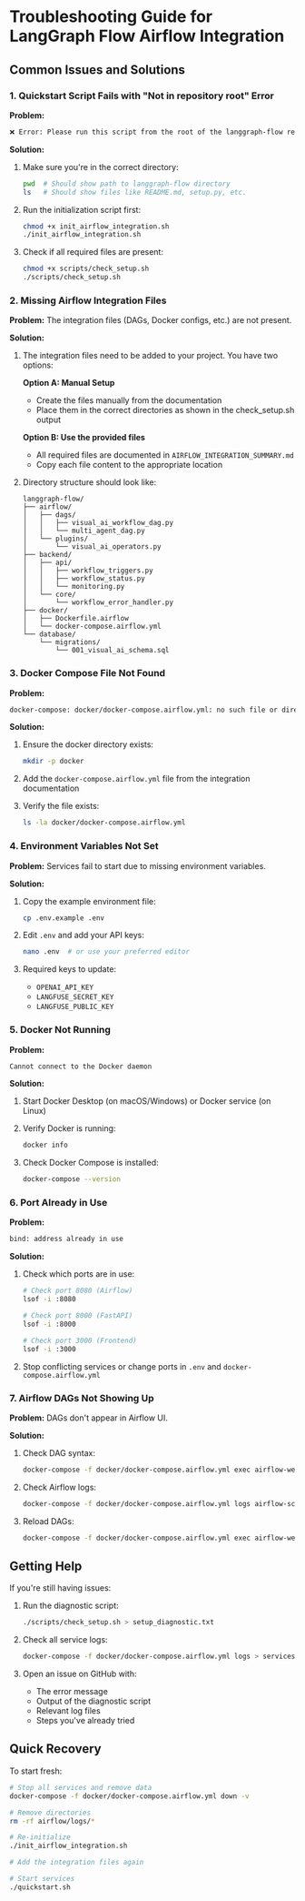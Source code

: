 # Troubleshooting Guide for LangGraph Flow Airflow Integration

## Common Issues and Solutions

### 1. Quickstart Script Fails with "Not in repository root" Error

**Problem:**
```bash
❌ Error: Please run this script from the root of the langgraph-flow repository
```

**Solution:**
1. Make sure you're in the correct directory:
   ```bash
   pwd  # Should show path to langgraph-flow directory
   ls   # Should show files like README.md, setup.py, etc.
   ```

2. Run the initialization script first:
   ```bash
   chmod +x init_airflow_integration.sh
   ./init_airflow_integration.sh
   ```

3. Check if all required files are present:
   ```bash
   chmod +x scripts/check_setup.sh
   ./scripts/check_setup.sh
   ```

### 2. Missing Airflow Integration Files

**Problem:**
The integration files (DAGs, Docker configs, etc.) are not present.

**Solution:**
1. The integration files need to be added to your project. You have two options:

   **Option A: Manual Setup**
   - Create the files manually from the documentation
   - Place them in the correct directories as shown in the check_setup.sh output

   **Option B: Use the provided files**
   - All required files are documented in `AIRFLOW_INTEGRATION_SUMMARY.md`
   - Copy each file content to the appropriate location

2. Directory structure should look like:
   ```
   langgraph-flow/
   ├── airflow/
   │   ├── dags/
   │   │   ├── visual_ai_workflow_dag.py
   │   │   └── multi_agent_dag.py
   │   └── plugins/
   │       └── visual_ai_operators.py
   ├── backend/
   │   ├── api/
   │   │   ├── workflow_triggers.py
   │   │   ├── workflow_status.py
   │   │   └── monitoring.py
   │   └── core/
   │       └── workflow_error_handler.py
   ├── docker/
   │   ├── Dockerfile.airflow
   │   └── docker-compose.airflow.yml
   └── database/
       └── migrations/
           └── 001_visual_ai_schema.sql
   ```

### 3. Docker Compose File Not Found

**Problem:**
```bash
docker-compose: docker/docker-compose.airflow.yml: no such file or directory
```

**Solution:**
1. Ensure the docker directory exists:
   ```bash
   mkdir -p docker
   ```

2. Add the `docker-compose.airflow.yml` file from the integration documentation

3. Verify the file exists:
   ```bash
   ls -la docker/docker-compose.airflow.yml
   ```

### 4. Environment Variables Not Set

**Problem:**
Services fail to start due to missing environment variables.

**Solution:**
1. Copy the example environment file:
   ```bash
   cp .env.example .env
   ```

2. Edit `.env` and add your API keys:
   ```bash
   nano .env  # or use your preferred editor
   ```

3. Required keys to update:
   - `OPENAI_API_KEY`
   - `LANGFUSE_SECRET_KEY`
   - `LANGFUSE_PUBLIC_KEY`

### 5. Docker Not Running

**Problem:**
```bash
Cannot connect to the Docker daemon
```

**Solution:**
1. Start Docker Desktop (on macOS/Windows) or Docker service (on Linux)

2. Verify Docker is running:
   ```bash
   docker info
   ```

3. Check Docker Compose is installed:
   ```bash
   docker-compose --version
   ```

### 6. Port Already in Use

**Problem:**
```bash
bind: address already in use
```

**Solution:**
1. Check which ports are in use:
   ```bash
   # Check port 8080 (Airflow)
   lsof -i :8080
   
   # Check port 8000 (FastAPI)
   lsof -i :8000
   
   # Check port 3000 (Frontend)
   lsof -i :3000
   ```

2. Stop conflicting services or change ports in `.env` and `docker-compose.airflow.yml`

### 7. Airflow DAGs Not Showing Up

**Problem:**
DAGs don't appear in Airflow UI.

**Solution:**
1. Check DAG syntax:
   ```bash
   docker-compose -f docker/docker-compose.airflow.yml exec airflow-webserver python -m py_compile /opt/airflow/dags/*.py
   ```

2. Check Airflow logs:
   ```bash
   docker-compose -f docker/docker-compose.airflow.yml logs airflow-scheduler
   ```

3. Reload DAGs:
   ```bash
   docker-compose -f docker/docker-compose.airflow.yml exec airflow-webserver airflow dags reserialize
   ```

## Getting Help

If you're still having issues:

1. Run the diagnostic script:
   ```bash
   ./scripts/check_setup.sh > setup_diagnostic.txt
   ```

2. Check all service logs:
   ```bash
   docker-compose -f docker/docker-compose.airflow.yml logs > services.log
   ```

3. Open an issue on GitHub with:
   - The error message
   - Output of the diagnostic script
   - Relevant log files
   - Steps you've already tried

## Quick Recovery

To start fresh:

```bash
# Stop all services and remove data
docker-compose -f docker/docker-compose.airflow.yml down -v

# Remove directories
rm -rf airflow/logs/*

# Re-initialize
./init_airflow_integration.sh

# Add the integration files again

# Start services
./quickstart.sh
```